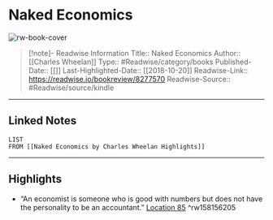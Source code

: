 # Naked Economics

![rw-book-cover](https://images-na.ssl-images-amazon.com/images/I/415-5XGDrJL._SL200_.jpg)
<br>
>[!note]- Readwise Information
>Title:: Naked Economics
>Author:: [[Charles Wheelan]]
>Type:: #Readwise/category/books
>Published-Date:: [[]]
>Last-Highlighted-Date:: [[2018-10-20]]
>Readwise-Link:: https://readwise.io/bookreview/8277570
>Readwise-Source:: #Readwise/source/kindle
--- 

## Linked Notes
```dataview
LIST
FROM [[Naked Economics by Charles Wheelan Highlights]]
```

---

## Highlights
- “An economist is someone who is good with numbers but does not have the personality to be an accountant.” [Location 85](https://readwise.io/open/158156205) ^rw158156205
